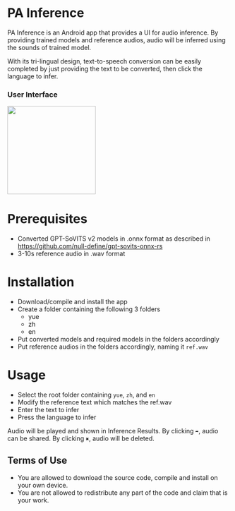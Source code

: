 # PA Inference
PA Inference is an Android app that provides a UI for audio inference. By providing trained models and reference audios, audio will be inferred using the sounds of trained model.

With its tri-lingual design, text-to-speech conversion can be easily completed by just providing the text to be converted, then click the language to infer.

### User Interface
<img src="https://github.com/user-attachments/assets/090c7ff0-338b-431c-9575-50f86d312570" width="200">

# Prerequisites
- Converted GPT-SoVITS v2 models in .onnx format as described in https://github.com/null-define/gpt-sovits-onnx-rs
- 3-10s reference audio in .wav format

# Installation
- Download/compile and install the app
- Create a folder containing the following 3 folders
  - yue
  - zh
  - en
- Put converted models and required models in the folders accordingly
- Put reference audios in the folders accordingly, naming it `ref.wav`

# Usage
- Select the root folder containing `yue`, `zh`, and `en`
- Modify the reference text which matches the ref.wav
- Enter the text to infer
- Press the language to infer

Audio will be played and shown in Inference Results. By clicking `➦`, audio can be shared. By clicking `✖`, audio will be deleted.



## Terms of Use
- You are allowed to download the source code, compile and install on your own device.
- You are not allowed to redistribute any part of the code and claim that is your work.
